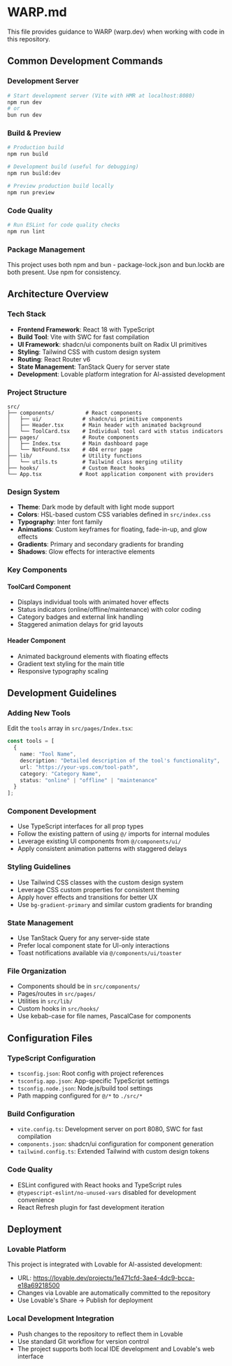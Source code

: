 # WARP.md

This file provides guidance to WARP (warp.dev) when working with code in this repository.

## Common Development Commands

### Development Server
```bash
# Start development server (Vite with HMR at localhost:8080)
npm run dev
# or
bun run dev
```

### Build & Preview
```bash
# Production build
npm run build

# Development build (useful for debugging)
npm run build:dev

# Preview production build locally
npm run preview
```

### Code Quality
```bash
# Run ESLint for code quality checks
npm run lint
```

### Package Management
This project uses both npm and bun - package-lock.json and bun.lockb are both present. Use npm for consistency.

## Architecture Overview

### Tech Stack
- **Frontend Framework**: React 18 with TypeScript
- **Build Tool**: Vite with SWC for fast compilation
- **UI Framework**: shadcn/ui components built on Radix UI primitives
- **Styling**: Tailwind CSS with custom design system
- **Routing**: React Router v6
- **State Management**: TanStack Query for server state
- **Development**: Lovable platform integration for AI-assisted development

### Project Structure
```
src/
├── components/          # React components
│   ├── ui/             # shadcn/ui primitive components
│   ├── Header.tsx      # Main header with animated background
│   └── ToolCard.tsx    # Individual tool card with status indicators
├── pages/              # Route components
│   ├── Index.tsx       # Main dashboard page
│   └── NotFound.tsx    # 404 error page
├── lib/                # Utility functions
│   └── utils.ts        # Tailwind class merging utility
├── hooks/              # Custom React hooks
└── App.tsx            # Root application component with providers
```

### Design System
- **Theme**: Dark mode by default with light mode support
- **Colors**: HSL-based custom CSS variables defined in `src/index.css`
- **Typography**: Inter font family
- **Animations**: Custom keyframes for floating, fade-in-up, and glow effects
- **Gradients**: Primary and secondary gradients for branding
- **Shadows**: Glow effects for interactive elements

### Key Components

#### ToolCard Component
- Displays individual tools with animated hover effects
- Status indicators (online/offline/maintenance) with color coding
- Category badges and external link handling
- Staggered animation delays for grid layouts

#### Header Component
- Animated background elements with floating effects
- Gradient text styling for the main title
- Responsive typography scaling

## Development Guidelines

### Adding New Tools
Edit the `tools` array in `src/pages/Index.tsx`:
```typescript
const tools = [
  {
    name: "Tool Name",
    description: "Detailed description of the tool's functionality",
    url: "https://your-vps.com/tool-path",
    category: "Category Name",
    status: "online" | "offline" | "maintenance"
  }
];
```

### Component Development
- Use TypeScript interfaces for all prop types
- Follow the existing pattern of using `@/` imports for internal modules
- Leverage existing UI components from `@/components/ui/`
- Apply consistent animation patterns with staggered delays

### Styling Guidelines
- Use Tailwind CSS classes with the custom design system
- Leverage CSS custom properties for consistent theming
- Apply hover effects and transitions for better UX
- Use `bg-gradient-primary` and similar custom gradients for branding

### State Management
- Use TanStack Query for any server-side state
- Prefer local component state for UI-only interactions
- Toast notifications available via `@/components/ui/toaster`

### File Organization
- Components should be in `src/components/`
- Pages/routes in `src/pages/`
- Utilities in `src/lib/`
- Custom hooks in `src/hooks/`
- Use kebab-case for file names, PascalCase for components

## Configuration Files

### TypeScript Configuration
- `tsconfig.json`: Root config with project references
- `tsconfig.app.json`: App-specific TypeScript settings
- `tsconfig.node.json`: Node.js/build tool settings
- Path mapping configured for `@/*` to `./src/*`

### Build Configuration
- `vite.config.ts`: Development server on port 8080, SWC for fast compilation
- `components.json`: shadcn/ui configuration for component generation
- `tailwind.config.ts`: Extended Tailwind with custom design tokens

### Code Quality
- ESLint configured with React hooks and TypeScript rules
- `@typescript-eslint/no-unused-vars` disabled for development convenience
- React Refresh plugin for fast development iteration

## Deployment

### Lovable Platform
This project is integrated with Lovable for AI-assisted development:
- URL: https://lovable.dev/projects/1e471cfd-3ae4-4dc9-bcca-e18a69218500
- Changes via Lovable are automatically committed to the repository
- Use Lovable's Share -> Publish for deployment

### Local Development Integration
- Push changes to the repository to reflect them in Lovable
- Use standard Git workflow for version control
- The project supports both local IDE development and Lovable's web interface